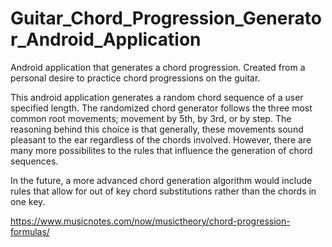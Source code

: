 # Guitar_Chord_Progression_Generator_Android_Application
Android application that generates a chord progression. Created from a personal desire to practice chord progressions on the guitar.


This android application generates a random chord sequence of a user specified length. The randomized chord generator follows the three most common root movements;
movement by 5th, by 3rd, or by step. The reasoning behind this choice is that generally, these movements sound pleasant to the ear regardless of the chords involved.
However, there are many more possibilites to the rules that influence the generation of chord sequences. 

In the future, a more advanced chord generation algorithm would include rules that allow for out of key chord substitutions rather than the chords in one key.


https://www.musicnotes.com/now/musictheory/chord-progression-formulas/
